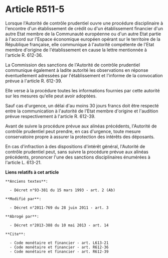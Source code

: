 # Article R511-5

Lorsque l'Autorité de contrôle prudentiel ouvre une procédure disciplinaire à l'encontre d'un établissement de crédit ou d'un
établissement financier d'un autre Etat membre de la Communauté européenne ou d'un autre Etat partie à l'accord sur l'Espace
économique européen opérant sur le territoire de la République française, elle communique à l'autorité compétente de l'Etat
membre d'origine de l'établissement en cause la lettre mentionnée à l'article R. 612-36. 

La Commission des sanctions de l'Autorité de contrôle prudentiel communique également à ladite autorité les observations en
réponse éventuellement adressées par l'établissement et l'informe de la convocation prévue à l'article R. 612-39. 

Elle verse à la procédure toutes les informations fournies par cette autorité sur les mesures qu'elle peut avoir adoptées. 

Sauf cas d'urgence, un délai d'au moins 30 jours francs doit être respecté entre la communication à l'autorité de l'Etat
membre d'origine et l'audition prévue respectivement à l'article R. 612-39. 

Avant de suivre la procédure prévue aux alinéas précédents, l'Autorité de contrôle prudentiel peut prendre, en cas d'urgence,
toute mesure conservatoire propre à assurer la protection des intérêts des déposants. 

En cas d'infraction à des dispositions d'intérêt général, l'Autorité de contrôle prudentiel peut, sans suivre la procédure
prévue aux alinéas précédents, prononcer l'une des sanctions disciplinaires énumérées à l'article L. 613-21.

**Liens relatifs à cet article**

	**Anciens textes**:

	  - Décret n°93-381 du 15 mars 1993 - art. 2 (Ab)

	**Modifié par**:

	  - Décret n°2011-769 du 28 juin 2011 - art. 3

	**Abrogé par**:

	  - Décret n°2013-388 du 10 mai 2013 - art. 14

	**Cite**:

	  - Code monétaire et financier - art. L613-21
	  - Code monétaire et financier - art. R612-36
	  - Code monétaire et financier - art. R612-39
